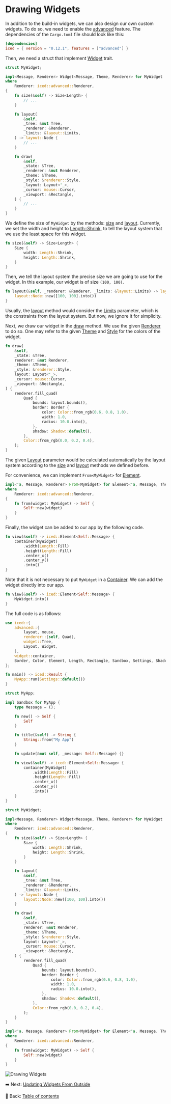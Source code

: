 # Drawing Widgets

In addition to the build-in widgets, we can also design our own custom widgets.
To do so, we need to enable the [advanced](https://docs.rs/crate/iced/0.12.1/features#advanced) feature.
The dependencies of the `Cargo.toml` file should look like this:

```toml
[dependencies]
iced = { version = "0.12.1", features = ["advanced"] }
```

Then, we need a struct that implement [Widget](https://docs.rs/iced/0.12.1/iced/advanced/widget/trait.Widget.html) trait.

```rust
struct MyWidget;

impl<Message, Renderer> Widget<Message, Theme, Renderer> for MyWidget
where
    Renderer: iced::advanced::Renderer,
{
    fn size(&self) -> Size<Length> {
        // ...
    }

    fn layout(
        &self,
        _tree: &mut Tree,
        _renderer: &Renderer,
        _limits: &layout::Limits,
    ) -> layout::Node {
        // ...
    }

    fn draw(
        &self,
        _state: &Tree,
        _renderer: &mut Renderer,
        _theme: &Theme,
        _style: &renderer::Style,
        _layout: Layout<'_>,
        _cursor: mouse::Cursor,
        _viewport: &Rectangle,
    ) {
        // ...
    }
}
```

We define the size of `MyWidget` by the methods: [size](https://docs.rs/iced/0.12.1/iced/advanced/trait.Widget.html#tymethod.size) and [layout](https://docs.rs/iced/0.12.1/iced/advanced/widget/trait.Widget.html#tymethod.layout).
Currently, we set the width and height to [Length::Shrink](https://docs.rs/iced/0.12.1/iced/enum.Length.html#variant.Shrink), to tell the layout system that we use the least space for this widget.

```rust
fn size(&self) -> Size<Length> {
    Size {
        width: Length::Shrink,
        height: Length::Shrink,
    }
}
```

Then, we tell the layout system the precise size we are going to use for the widget.
In this example, our widget is of size `(100, 100)`.

```rust
fn layout(&self, _renderer: &Renderer, _limits: &layout::Limits) -> layout::Node {
    layout::Node::new([100, 100].into())
}
```

Usually, the [layout](https://docs.rs/iced/0.12.1/iced/advanced/widget/trait.Widget.html#tymethod.layout) method would consider the [Limits](https://docs.rs/iced/0.12.1/iced/advanced/layout/struct.Limits.html) parameter, which is the constraints from the layout system.
But now, we ignore it for simplicity.

Next, we draw our widget in the [draw](https://docs.rs/iced/0.12.1/iced/advanced/widget/trait.Widget.html#tymethod.draw) method.
We use the given [Renderer](https://docs.rs/iced/0.12.1/iced/advanced/trait.Renderer.html) to do so.
One may refer to the given [Theme](https://docs.rs/iced/0.12.1/iced/enum.Theme.html) and [Style](https://docs.rs/iced/0.12.1/iced/advanced/renderer/struct.Style.html) for the colors of the widget.

```rust
fn draw(
    &self,
    _state: &Tree,
    renderer: &mut Renderer,
    _theme: &Theme,
    _style: &renderer::Style,
    layout: Layout<'_>,
    _cursor: mouse::Cursor,
    _viewport: &Rectangle,
) {
    renderer.fill_quad(
        Quad {
            bounds: layout.bounds(),
            border: Border {
                color: Color::from_rgb(0.6, 0.8, 1.0),
                width: 1.0,
                radius: 10.0.into(),
            },
            shadow: Shadow::default(),
        },
        Color::from_rgb(0.0, 0.2, 0.4),
    );
}
```

The given [Layout](https://docs.rs/iced/0.12.1/iced/advanced/struct.Layout.html) parameter would be calculated automatically by the layout system according to the [size](https://docs.rs/iced/0.12.1/iced/advanced/trait.Widget.html#tymethod.size) and [layout](https://docs.rs/iced/0.12.1/iced/advanced/widget/trait.Widget.html#tymethod.layout) methods we defined before.

For convenience, we can implement `From<MyWidget>` for [Element](https://docs.rs/iced/0.12.1/iced/type.Element.html).

```rust
impl<'a, Message, Renderer> From<MyWidget> for Element<'a, Message, Theme, Renderer>
where
    Renderer: iced::advanced::Renderer,
{
    fn from(widget: MyWidget) -> Self {
        Self::new(widget)
    }
}
```

Finally, the widget can be added to our app by the following code.

```rust
fn view(&self) -> iced::Element<Self::Message> {
    container(MyWidget)
        .width(Length::Fill)
        .height(Length::Fill)
        .center_x()
        .center_y()
        .into()
}
```

Note that it is not necessary to put `MyWidget` in a [Container](https://docs.rs/iced/0.12.1/iced/widget/container/struct.Container.html).
We can add the widget directly into our app.

```rust
fn view(&self) -> iced::Element<Self::Message> {
    MyWidget.into()
}
```

The full code is as follows:

```rust
use iced::{
    advanced::{
        layout, mouse,
        renderer::{self, Quad},
        widget::Tree,
        Layout, Widget,
    },
    widget::container,
    Border, Color, Element, Length, Rectangle, Sandbox, Settings, Shadow, Size, Theme,
};

fn main() -> iced::Result {
    MyApp::run(Settings::default())
}

struct MyApp;

impl Sandbox for MyApp {
    type Message = ();

    fn new() -> Self {
        Self
    }

    fn title(&self) -> String {
        String::from("My App")
    }

    fn update(&mut self, _message: Self::Message) {}

    fn view(&self) -> iced::Element<Self::Message> {
        container(MyWidget)
            .width(Length::Fill)
            .height(Length::Fill)
            .center_x()
            .center_y()
            .into()
    }
}

struct MyWidget;

impl<Message, Renderer> Widget<Message, Theme, Renderer> for MyWidget
where
    Renderer: iced::advanced::Renderer,
{
    fn size(&self) -> Size<Length> {
        Size {
            width: Length::Shrink,
            height: Length::Shrink,
        }
    }

    fn layout(
        &self,
        _tree: &mut Tree,
        _renderer: &Renderer,
        _limits: &layout::Limits,
    ) -> layout::Node {
        layout::Node::new([100, 100].into())
    }

    fn draw(
        &self,
        _state: &Tree,
        renderer: &mut Renderer,
        _theme: &Theme,
        _style: &renderer::Style,
        layout: Layout<'_>,
        _cursor: mouse::Cursor,
        _viewport: &Rectangle,
    ) {
        renderer.fill_quad(
            Quad {
                bounds: layout.bounds(),
                border: Border {
                    color: Color::from_rgb(0.6, 0.8, 1.0),
                    width: 1.0,
                    radius: 10.0.into(),
                },
                shadow: Shadow::default(),
            },
            Color::from_rgb(0.0, 0.2, 0.4),
        );
    }
}

impl<'a, Message, Renderer> From<MyWidget> for Element<'a, Message, Theme, Renderer>
where
    Renderer: iced::advanced::Renderer,
{
    fn from(widget: MyWidget) -> Self {
        Self::new(widget)
    }
}
```

![Drawing Widgets](./pic/drawing_widgets.png)

:arrow_right:  Next: [Updating Widgets From Outside](./updating_widgets_from_outside.md)

:blue_book: Back: [Table of contents](./../README.md)
